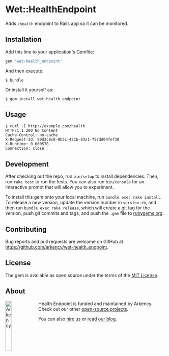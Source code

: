 # Wet::HealthEndpoint

Adds `/health` endpoint to Rails app so it can be monitored.

## Installation

Add this line to your application's Gemfile:

```ruby
gem 'wet-health_endpoint'
```

And then execute:

    $ bundle

Or install it yourself as:

    $ gem install wet-health_endpoint

## Usage

```
$ curl -I http://example.com/health
HTTP/1.1 200 No Content
Cache-Control: no-cache
X-Request-Id: 89d3c0c8-0b5c-421b-83a1-757dd04fef30
X-Runtime: 0.000578
Connection: close
```


## Development

After checking out the repo, run `bin/setup` to install dependencies. Then, run `rake test` to run the tests. You can also run `bin/console` for an interactive prompt that will allow you to experiment.

To install this gem onto your local machine, run `bundle exec rake install`. To release a new version, update the version number in `version.rb`, and then run `bundle exec rake release`, which will create a git tag for the version, push git commits and tags, and push the `.gem` file to [rubygems.org](https://rubygems.org).

## Contributing

Bug reports and pull requests are welcome on GitHub at https://github.com/arkency/wet-health_endpoint.

## License

The gem is available as open source under the terms of the [MIT License](http://opensource.org/licenses/MIT).

## About

<img src="http://arkency.com/images/arkency.png" alt="Arkency" width="20%" align="left" />

Health Endpoint is funded and maintained by Arkency. Check out our other [open-source projects](https://github.com/arkency).

You can also [hire us](http://arkency.com) or [read our blog](http://blog.arkency.com).

